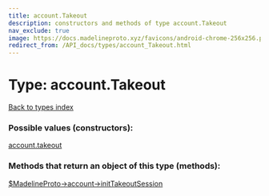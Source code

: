 ```yaml
---
title: account.Takeout
description: constructors and methods of type account.Takeout
nav_exclude: true
image: https://docs.madelineproto.xyz/favicons/android-chrome-256x256.png
redirect_from: /API_docs/types/account_Takeout.html
---
```

# Type: account.Takeout
[Back to types index](index.html)



### Possible values (constructors):

[account.takeout](/API_docs/constructors/account.takeout.html)  



### Methods that return an object of this type (methods):

[$MadelineProto->account->initTakeoutSession](/API_docs/methods/account.initTakeoutSession.html)  



